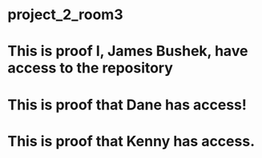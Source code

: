 # project_2_room3

# This is proof I, James Bushek, have access to the repository

# This is proof that Dane has access!

# This is proof that Kenny has access.